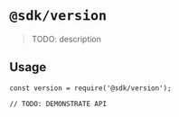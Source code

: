 # `@sdk/version`

> TODO: description

## Usage

```
const version = require('@sdk/version');

// TODO: DEMONSTRATE API
```
